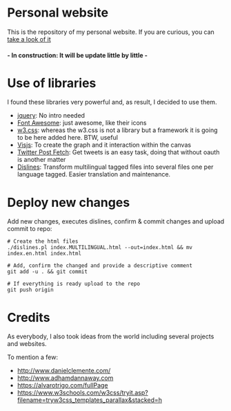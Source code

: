 # Personal website

This is the repository of my personal website. If you are curious, you can [take a look of it](http://marcosbernal.es)

#### - In construction: It will be update little by little -

# Use of libraries

I found these libraries very powerful and, as result, I decided to use them.

- [jquery](https://jquery.com/): No intro needed
- [Font Awesome](https://github.com/FortAwesome/Font-Awesome): just awesome, like their icons
- [w3.css](https://www.w3schools.com/w3css/): whereas the w3.css is not a library but a framework it is going to be here added here. BTW, useful
- [Visjs](http://visjs.org/): To create the graph and it interaction within the canvas
- [Twitter Post Fetch](https://github.com/jasonmayes/Twitter-Post-Fetcher): Get tweets is an easy task, doing that without oauth is another matter
- [Dislines](http://www.danielclemente.com/dislines/): Transform multilingual tagged files into several files one per language tagged. Easier translation and maintenance.

# Deploy new changes

Add new changes, executes dislines, confirm & commit changes and upload commit to repo:

```shell script
# Create the html files
./dislines.pl index.MULTILINGUAL.html --out=index.html && mv index.en.html index.html

# Add, confirm the changed and provide a descriptive comment
git add -u . && git commit

# If everything is ready upload to the repo
git push origin
```

# Credits

As everybody, I also took ideas from the world including several projects and websites.

To mention a few:
   - http://www.danielclemente.com/
   - http://www.adhamdannaway.com  
   - https://alvarotrigo.com/fullPage
   - https://www.w3schools.com/w3css/tryit.asp?filename=tryw3css_templates_parallax&stacked=h
